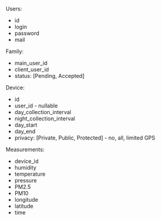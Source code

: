 Users:
- id
- login
- password
- mail
  
Family:
- main_user_id
- client_user_id
- status: [Pending, Accepted]
  
Device:
- id
- user_id - nullable
- day_collection_interval
- night_collection_interval
- day_start
- day_end
- privacy: [Private, Public, Protected] - no, all, limited GPS
  
Measurements:
- device_id
- humidity
- temperature
- pressure
- PM2.5
- PM10
- longitude
- latitude
- time
